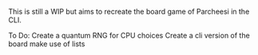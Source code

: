 This is still a WIP but aims to recreate the board game of Parcheesi in the CLI.

To Do:
	Create a quantum RNG for CPU choices
	Create a cli version of the board
	make use of lists
